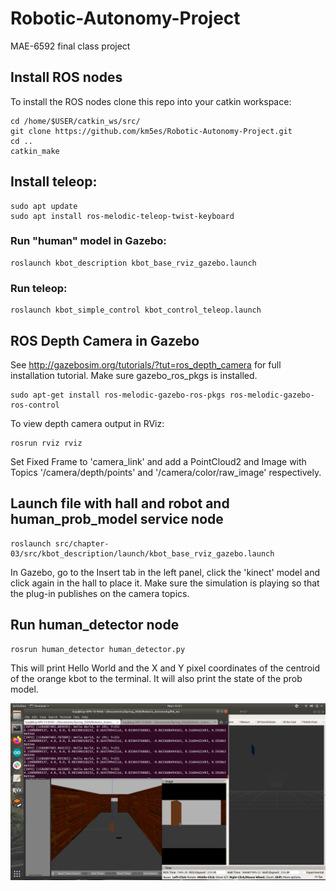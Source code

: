 # Robotic-Autonomy-Project
MAE-6592 final class project

## Install ROS nodes
To install the ROS nodes clone this repo into your catkin workspace:
```
cd /home/$USER/catkin_ws/src/
git clone https://github.com/km5es/Robotic-Autonomy-Project.git
cd ..
catkin_make
```
## Install teleop:
```
sudo apt update
sudo apt install ros-melodic-teleop-twist-keyboard
```
### Run "human" model in Gazebo:
```
roslaunch kbot_description kbot_base_rviz_gazebo.launch
```

### Run teleop:
```
roslaunch kbot_simple_control kbot_control_teleop.launch
```

## ROS Depth Camera in Gazebo
See http://gazebosim.org/tutorials/?tut=ros_depth_camera for full installation tutorial. Make sure gazebo_ros_pkgs is installed.
```
sudo apt-get install ros-melodic-gazebo-ros-pkgs ros-melodic-gazebo-ros-control
```
To view depth camera output in RViz:
```
rosrun rviz rviz
```
Set Fixed Frame to 'camera_link' and add a PointCloud2 and Image with Topics '/camera/depth/points' and '/camera/color/raw_image' respectively.

## Launch file with hall and robot and human_prob_model service node
```
roslaunch src/chapter-03/src/kbot_description/launch/kbot_base_rviz_gazebo.launch
```
In Gazebo, go to the Insert tab in the left panel, click the 'kinect' model and click again in the hall to place it. Make sure the simulation is playing so that the plug-in publishes on the camera topics.

## Run human_detector node
```
rosrun human_detector human_detector.py
```
This will print Hello World and the X and Y pixel coordinates of the centroid of the orange kbot to the terminal. It will also print the state of the prob model.

![Example screenshot](/images/ros_rviz_example.png)
